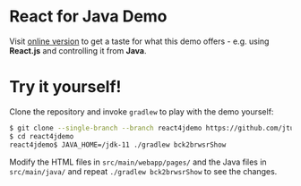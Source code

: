 # React for Java Demo

Visit [online version](http://xelfi.cz/react4jdemo/) to get a taste for what 
this demo offers - e.g. using __React.js__ and controlling it from __Java__.

# Try it yourself!

Clone the repository and invoke `gradlew` to play with the demo yourself:

```bash
$ git clone --single-branch --branch react4jdemo https://github.com/jtulach/netbeans-html4j react4jdemo
$ cd react4jdemo
react4jdemo$ JAVA_HOME=/jdk-11 ./gradlew bck2brwsrShow
```

Modify the HTML files in `src/main/webapp/pages/` and the Java files
in `src/main/java/` and repeat `./gradlew bck2brwsrShow` to see the changes.
